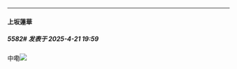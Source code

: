 ﻿
*****

####  上坂蓮華  
##### 5582#       发表于 2025-4-21 19:59

中嘞<img src="https://static.stage1st.com/image/smiley/face2017/202.png" referrerpolicy="no-referrer">


